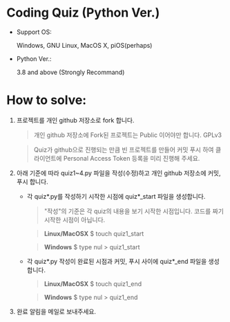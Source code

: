 # Coding Quiz (Python Ver.)


* Support OS: 
  
  Windows, GNU Linux, MacOS X, piOS(perhaps)
* Python Ver.: 
  
  3.8 and above (Strongly Recommand)





# How to solve: 
1.  프로젝트를 개인 github 저장소로 fork 합니다. 
    > 개인 github 저장소에 Fork된 프로젝트는 Public 이어야만 합니다. GPLv3

    > Quiz가 github으로 진행되는 만큼 빈 프로젝트를 만들어 커밋 푸시 하여 클라이언트에 Personal Access Token 등록을 미리 진행해 주세요.

2. 아래 기준에 따라 quiz1~4.py 파일을 작성(수정)하고 개인 github 저장소에 커밋, 푸시 합니다. 
   * 각 quiz*.py를 작성하기 시작한 시점에 quiz*_start 파일을 생성합니다.

      > "작성"의 기준은 각 quiz의 내용을 보기 시작한 시점입니다. 코드를 짜기 시작한 시점이 아닙니다.

      >  __Linux/MacOSX__
       $ touch quiz1_start

      > __Windows__ 
       $ type nul > quiz1_start
   * 각 quiz*.py 작성이 완료된 시점과 커밋, 푸시 사이에 quiz*_end 파일을 생성합니다.
      >  __Linux/MacOSX__
       $ touch quiz1_end
       
      > __Windows__ 
       $ type nul > quiz1_end
3. 완료 알림을 메일로 보내주세요.
